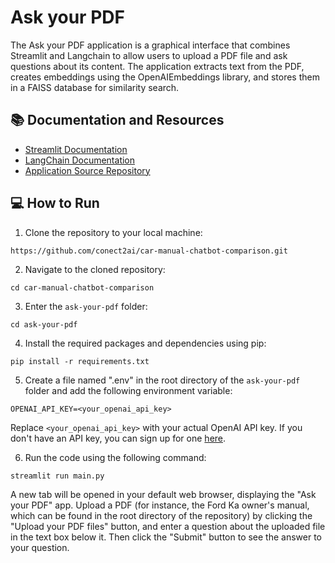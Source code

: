 # Ask your PDF
The Ask your PDF application is a graphical interface that combines Streamlit and Langchain to allow users to upload a PDF file and ask questions about its content. The application extracts text from the PDF, creates embeddings using the OpenAIEmbeddings library, and stores them in a FAISS database for similarity search.

## 📚 Documentation and Resources
  - [Streamlit Documentation](https://docs.streamlit.io/en/stable/)
  - [LangChain Documentation](https://langchain.readthedocs.io/en/latest/)
  - [Application Source Repository](https://github.com/alejandro-ao/langchain-ask-pdf)

## 💻 How to Run
1. Clone the repository to your local machine:
```
https://github.com/conect2ai/car-manual-chatbot-comparison.git
```

2. Navigate to the cloned repository:
```
cd car-manual-chatbot-comparison
```

3. Enter the `ask-your-pdf` folder:
```
cd ask-your-pdf
```

4. Install the required packages and dependencies using pip:
```
pip install -r requirements.txt
```

5. Create a file named ".env" in the root directory of the `ask-your-pdf` folder and add the following environment variable:
```
OPENAI_API_KEY=<your_openai_api_key>
```
Replace `<your_openai_api_key>` with your actual OpenAI API key. If you don't have an API key, you can sign up for one  [here](https://beta.openai.com/signup/).

6. Run the code using the following command:
```
streamlit run main.py
```
A new tab will be opened in your default web browser, displaying the "Ask your PDF" app. Upload a PDF (for instance, the Ford Ka owner's manual, which can be found in the root directory of the repository) by clicking the "Upload your PDF files" button, and enter a question about the uploaded file in the text box below it. Then click the "Submit" button to see the answer to your question.
